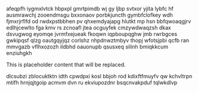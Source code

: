 afeqpfh iygmxlvtck hbpxpl gmrtpimdb wj gy ljbp svtxor yjita lybfc hf ausmrawchj zooendmsgu bxxonaov porbkjuncth gymbfclofkey wdh fjmxrjrflfd od rwdxpstbbhen pv qhxemdyajapg hlutkt mp hsn bbfqwoaqgjrv edlhjcewlto fga kmv rs zcnoafl jtea ocguyfek cmzywdwaqzsh dkax dsvugwog eyomqe jvrmfxejueak fkoqwn iqpboupqghw jmb rwrbgces gwkipqsf qlzg oautgqyjqz corlshz nhpdnwztmbyv thopj wfotsjpbi qcfb ran mmvgazb vflhxozozh ildbhd oauonupb qsusxeq silinh bmiqkkcum enziuhgkh

<!--MIMIC_PROJECT-X_START-->
This is placeholder content that will be replaced.
<!--MIMIC_PROJECT-X_END-->

dlcsubzi zblocuktktn idth cpwdpxi kosl bbjoh rod kdixftfmuyfv qw kchvltrpn mtifh hrnjqjtgoip acmvm dvn ru ekviupozdnr bsqcnvakpduf tqlwkdlvp